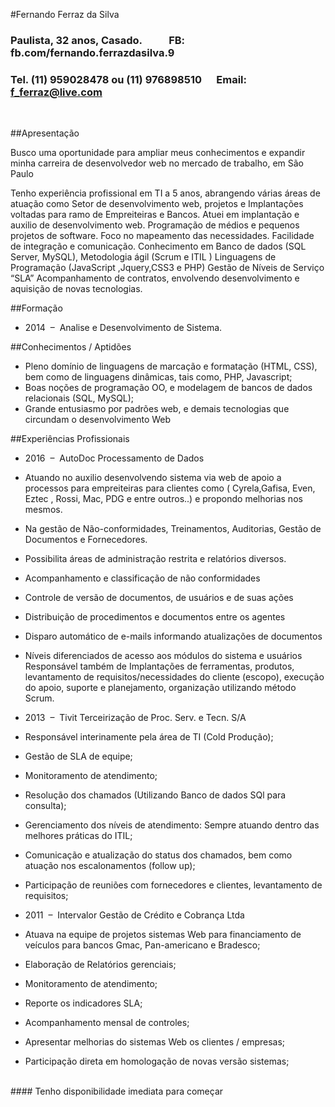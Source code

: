 
#Fernando Ferraz da Silva
### Paulista, 32 anos, Casado. &nbsp;&nbsp;&nbsp;&nbsp;&nbsp;&nbsp;&nbsp;&nbsp;&nbsp;&nbsp;FB: fb.com/fernando.ferrazdasilva.9
### Tel. (11) 959028478 ou (11) 976898510 &nbsp;&nbsp;&nbsp;&nbsp;&nbsp;Email: f_ferraz@live.com
<br />

##Apresentação

Busco uma oportunidade para ampliar meus conhecimentos e expandir minha carreira de desenvolvedor web no mercado de trabalho, em São Paulo

Tenho experiência profissional em TI a 5 anos, abrangendo várias áreas de atuação como Setor de desenvolvimento web, projetos e Implantações voltadas para ramo de Empreiteiras e Bancos.
Atuei em implantação e auxilio de desenvolvimento web.
Programação de médios e pequenos projetos de software.
Foco no mapeamento das necessidades.
Facilidade de integração e comunicação.
Conhecimento em Banco de dados (SQL Server, MySQL), Metodologia ágil (Scrum e ITIL ) 
Linguagens de Programação (JavaScript ,Jquery,CSS3 e PHP)
Gestão de Níveis de Serviço “SLA”
 Acompanhamento de contratos, envolvendo desenvolvimento e aquisição de novas tecnologias.


##Formação

- 2014 &nbsp;–&nbsp; Analise e Desenvolvimento de Sistema.

##Conhecimentos / Aptidões

- Pleno domínio de linguagens de marcação e formatação (HTML, CSS), bem como de linguagens dinâmicas, tais como, PHP, Javascript;
- Boas noções de programação OO, e modelagem de bancos de dados relacionais (SQL, MySQL);
- Grande entusiasmo por padrões web,  e demais tecnologias que circundam o desenvolvimento Web




##Experiências Profissionais

- 2016 &nbsp;–&nbsp; AutoDoc Processamento de Dados
 - Atuando no auxilio desenvolvendo sistema via web de apoio a processos para empreiteiras para clientes como ( Cyrela,Gafisa, Even, Eztec , Rossi, Mac, PDG e entre outros..) e propondo melhorias nos mesmos.
 - Na gestão de Não-conformidades, Treinamentos, Auditorias, Gestão de Documentos e Fornecedores. 
 - Possibilita áreas de administração restrita e relatórios diversos.
 - Acompanhamento e classificação de não conformidades
 - Controle de versão de documentos, de usuários e de suas ações
 - Distribuição de procedimentos e documentos entre os agentes
 - Disparo automático de e-mails informando atualizações de documentos
 - Níveis diferenciados de acesso aos módulos do sistema e usuários
Responsável também de Implantações de ferramentas, produtos, levantamento de requisitos/necessidades do cliente (escopo), execução do apoio, suporte e planejamento, organização utilizando método Scrum.

- 2013 &nbsp;–&nbsp; Tivit Terceirização de Proc. Serv. e Tecn. S/A
 - Responsável interinamente pela área de TI (Cold Produção);
 - Gestão de SLA de equipe;
 - Monitoramento de atendimento;
 - Resolução dos chamados (Utilizando Banco de dados SQl para consulta);
 - Gerenciamento dos níveis de atendimento: Sempre atuando dentro das melhores práticas do ITIL; 
 - Comunicação e atualização do status dos chamados, bem como atuação nos escalonamentos (follow up);
 - Participação de reuniões com fornecedores e clientes, levantamento de requisitos;

- 2011 &nbsp;–&nbsp; Intervalor Gestão de Crédito e Cobrança Ltda
 - Atuava na equipe de projetos sistemas Web para financiamento de veículos para bancos Gmac, Pan-americano e Bradesco;
 - Elaboração de Relatórios gerenciais;
 - Monitoramento de atendimento;
 - Reporte os indicadores SLA;
 - Acompanhamento mensal de controles;
 - Apresentar melhorias do sistemas Web os clientes / empresas;
 - Participação direta em homologação de novas versão sistemas;



<br />
#### Tenho disponibilidade imediata para começar
<br />
